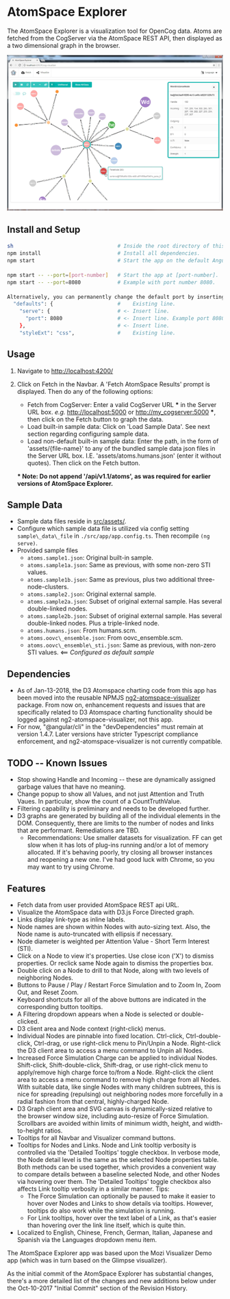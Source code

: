 # AtomSpace Explorer

The AtomSpace Explorer is a visualization tool for OpenCog data. Atoms are fetched from the CogServer via the AtomSpace REST API, then displayed as a two dimensional graph in the browser.

![AtomSpace Explorer](src/assets/img/AtomSpace-Explorer.jpg)

## Install and Setup

``` bash
sh                                  # Inside the root directory of this file
npm install                         # Install all dependencies.
npm start                           # Start the app on the default AngularJS port 4200.

npm start -- --port=[port-number]   # Start the app at [port-number].
npm start -- --port=8080            # Example with port number 8080.

Alternatively, you can permanently change the default port by inserting the following to angular-cli.json, at the top of the "defaults" block:
  "defaults": {                     #    Existing line.
    "serve": {                      # <- Insert line.
      "port": 8080                  # <- Insert line. Example port 8080. Set port number as desired.
    },                              # <- Insert line.
    "styleExt": "css",              #    Existing line.

```

## Usage

1. Navigate to [http://localhost:4200/](http://localhost:4200/)
1. Click on Fetch in the Navbar. A 'Fetch AtomSpace Results' prompt
   is displayed. Then do any of the following options:
   - Fetch from CogServer:  Enter a valid CogServer URL __*__ in the
     Server URL box.
    *e.g.* <http://localhost:5000> or <http://my_cogserver:5000> __*__,
     then click on the Fetch button to graph the data.
   - Load built-in sample data:  Click on 'Load Sample Data'. See next
     section regarding configuring sample data.
   - Load non-default built-in sample data: Enter the path, in the form
     of 'assets/{file-name}' to any of the bundled sample data json files
     in the Server URL box. I.E. 'assets/atoms.humans.json' (enter it
     without quotes). Then click on the Fetch button.

    __\* Note: Do not append '/api/v1.1/atoms', as was required for
    earlier versions of AtomSpace Explorer.__

## Sample Data

- Sample data files reside in [src/assets/](src/assets).
- Configure which sample data file is utilized via config setting
  `sample\_data\_file` in `./src/app/app.config.ts`. Then recompile
  `(ng serve)`.
- Provided sample files
  - `atoms.sample1.json`: Original built-in sample.
  - `atoms.sample1a.json`: Same as previous, with some non-zero STI values.
  - `atoms.sample1b.json`: Same as previous, plus two additional
     three-node-clusters.
  - `atoms.sample2.json`: Original external sample.
  - `atoms.sample2a.json`: Subset of original external sample. Has
     several double-linked nodes.
  - `atoms.sample2b.json`: Subset of original external sample. Has
     several double-linked nodes. Plus a triple-linked node.
  - `atoms.humans.json`: From humans.scm.
  - `atoms.oovc\_ensemble.json`: From oovc_ensemble.scm.
  - `atoms.oovc\_ensemble\_sti.json`: Same as previous, with
    non-zero STI values. <== *Configured as default sample*

## Dependencies

- As of Jan-13-2018, the D3 Atomspace charting code from this app has been moved into the reusable NPMJS [ng2-atomspace-visualizer](https://www.npmjs.com/package/ng2-atomspace-visualizer) package. From now on, enhancement requests and issues that are specifically related to D3 Atomspace charting functionality should be logged against ng2-atomspace-visualizer, not this app.
- For now, "@angular/cli" in the "devDependencies" must remain at version 1.4.7. Later versions have stricter Typescript compliance enforcement, and ng2-atomspace-visualizer is not currently compatible.

## TODO -- Known Issues

- Stop showing Handle and Incoming -- these are dynamically assigned
  garbage values that have no meaning.
- Change popup to show all Values, and not just Attention and Truth
  Vaues. In particular, show the count of a CountTruthValue.
- Filtering capability is preliminary and needs to be developed further.
- D3 graphs are generated by building all of the individual elements in
  the DOM. Consequently, there are limits to the number of nodes and links
  that are performant. Remediations are TBD.
  - Recommendations: Use smaller datasets for visualization. FF can get
    slow when it has lots of plug-ins running and/or a lot of memory
    allocated. If it's behaving poorly, try closing all browser
    instances and reopening a new one. I've had good luck with Chrome,
    so you may want to try using Chrome.

## Features

- Fetch data from user provided AtomSpace REST api URL.
- Visualize the AtomSpace data with D3.js Force Directed graph.
- Links display link-type as inline labels.
- Node names are shown within Nodes with auto-sizing text. Also, the Node name is auto-truncated with ellipsis if necessary.
- Node diameter is weighted per Attention Value - Short Term Interest (STI).
- Click on a Node to view it's properties. Use close icon ('X') to dismiss properties. Or reclick same Node again to dismiss the properties box.
- Double click on a Node to drill to that Node, along with two levels of neighboring Nodes.
- Buttons to Pause / Play / Restart Force Simulation and  to Zoom In, Zoom Out, and Reset Zoom.
- Keyboard shortcuts for all of the above buttons are indicated in the corresponding button tooltips.
- A Filtering dropdown appears when a Node is selected or double-clicked.
- D3 client area and Node context (right-click) menus.
- Individual Nodes are pinnable into fixed location. Ctrl-click, Ctrl-double-click, Ctrl-drag, or use right-click menu to Pin/Unpin a Node. Right-click the D3 client area to access a menu command to Unpin all Nodes.
- Increased Force Simulation Charge can be applied to individual Nodes. Shift-click, Shift-double-click, Shift-drag, or use right-click menu to apply/remove high charge force to/from a Node. Right-click the client area to access a menu command to remove high charge from all Nodes. With suitable data, like single Nodes with many children subtrees, this is nice for spreading (repulsing) out neighboring nodes more forcefully in a radial fashion from that central, highly-charged Node.
- D3 Graph client area and SVG canvas is dynamically-sized relative to the browser window size, including auto-resize of Force Simulation. Scrollbars are avoided within limits of minimum width, height, and width-to-height ratios.
- Tooltips for all Navbar and Visualizer command buttons.
- Tooltips for Nodes and Links. Node and Link tooltip verbosity is controlled via the 'Detailed Tooltips' toggle checkbox. In verbose mode, the Node detail level is the same as the selected Node properties table. Both methods can be used together, which provides a convenient way to compare details between a baseline selected Node, and other Nodes via hovering over them. The 'Detailed Tooltips' toggle checkbox also affects Link tooltip verbosity in a similar manner. Tips:
  - The Force Simulation can optionally be paused to make it easier to hover over Nodes and Links to show details via tooltips. However, tooltips do also work while the simulation is running.
  - For Link tooltips, hover over the text label of a Link, as that's easier than hovering over the link line itself, which is quite thin.
- Localized to English, Chinese, French, German, Italian, Japanese and Spanish via the Languages dropdown menu item.

The AtomSpace Explorer app was based upon the Mozi Visualizer Demo app (which was in turn based on the Glimpse visualizer).

As the initial commit of the AtomSpace Explorer has substantial changes, there's a more detailed list of the changes and new additions below under the Oct-10-2017 "Initial Commit" section of the Revision History.

